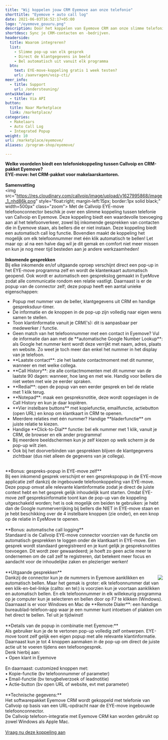 ```yaml
---
title: "Wij koppelen jouw CRM Eyemove aan onze telefonie"
shorttitle: "Eyemove + auto call log"
date: 2021-06-03T16:52:17+05:00
logo: "/eyemove_gouuru.png"
description: Door het koppelen van Eyemove CRM aan onze slimme telefonie werk je een stuk efficienter.
shortdesc: Sync je CRM-contacten en -bedrijven.
headerside:
  title: Waarom integreren?
  list:
    - Slimme pop-up van elk gesprek
    - Direct de klantgegevens in beeld
    - Bel automatisch uit vanuit elk programma
  btn:
    text: EYE-move-koppeling gratis 1 week testen?
    url: /aanvragen/voip-cti/
meer_info:
  - title: Support
    url: /ondersteuning/
ontwikkelaar:
  - title: Via API
button:
  title: Naar Marketplace
  link: /marketplace/
categories:
  - Makelaars
  - Auto Call Log
  - Integrated Popup
weight: 10
url: /marketplace/eyemove/
aliases: /program-shop/eyemove/

---
```


**Welke voordelen biedt een telefoniekoppeling tussen Callvoip en CRM-pakket Eyemove?<br>
EYE-move: het CRM-pakket voor makelaarskantoren.**<br>
<br>
**Samenvatting**<br><img src="https://res.cloudinary.com/callvoip/image/upload/v1627995868/image_1_nhd86k.png" style="float:right; margin-left:15px; border:1px solid black;" width=500px" class="zoom">
Met de Callvoip EYE-move telefoonconnector beschik je over een slimme koppeling tussen telefonie van Callvoip en Eyemove. Deze koppeling biedt een waardevolle toevoeging aan al het telefoonverkeer, zowel bij inkomende gesprekken van contacten die in Eyemove staan, als bellers die er niet instaan. Deze koppeling biedt een automatisch call log functie. Bovendien maakt de koppeling het mogelijk om elk telefoonnummer met één klik automatisch te bellen! Let maar op: al na een halve dag wil je dit gemak en comfort niet meer missen en kun je nog meer tijd besteden aan je andere werkzaamheden!<br>
<br>
**Inkomende gesprekken**<br>
Bij elke inkomende en/of uitgaande oproep verschijnt direct een pop-up in het EYE-move programma zelf en wordt de klantenkaart automatisch geopend. Ook wordt  er automatisch een gesprekslog gemaakt in EyeMove zodat alle communicatie rondom een relatie vastligt. Daarnaast is er de popup van de connector zelf; deze popup heeft een aantal unieke eigenschappen: <br>
<div class="usp-list">
<ul>
<li>Popup met nummer van de beller, klantgegevens uit CRM en handige gespreksduur-timer.</li>
<li>De informatie en de knoppen in de pop-up zijn volledig naar eigen wens samen te stellen.</li>
<li>Toon klantinformatie vanuit je CRM('s): dit is aanpasbaar per medewerker / functie. </li>
<li>Geen match van het telefoonnummer met een contact in Eyemove? Vul de informatie dan aan met de **automatische Google Number Lookup**: als Google het nummer kent wordt deze verrijkt met naam, adres, plaats en website. Zo weet je toch meer dan enkel het nummer in het display van je telefoon.</li>
<li>**Laatste contact**: zie het laatste contactmoment met dit nummer, wanneer en met welke collega.</li>
<li>**Call History**: zie alle contactmomenten met dit nummer van de laatste 90 dagen: wanneer, hoe lang en met wie. Handig voor bellers die niet weten met wie ze eerder spraken.</li>
<li>**Redial**: open de popup van een eerder gesprek en bel de relatie met 1 klik terug.</li>
<li>**Notepad**: maak een gespreksnotitie, deze wordt opgeslagen in de Call History en kun je daar kopiëren.</li>
<li>**Vier instelbare buttons** met kopiefunctie, emailfunctie, actiebutton (open URL) en knop om klantkaart in CRM te openen.</li>
<li>Meerdere relaties met één nummer? Handige **bladerfunctie** om juiste relatie te kiezen. </li>
<li>Handige **Click-to-Dial** functie: bel elk nummer met 1 klik, vanuit je CRM, de browser en elk ander programma!</li>
<li>Bij meerdere beeldschermen kun je zelf kiezen op welk scherm je de pop-up wilt zien.</li>
<li>Ook bij het doorverbinden van gesprekken blijven de klantgegevens zichtbaar (dus niet alleen de gegevens van je collega).</li>
</ul>
</div>
<br>
**Bonus: gespreks-popup in EYE-move zelf**<br>
Bij een inkomend gesprek verschijnt er een gesprekspopup in de EYE-move applicatie zelf dankzij de ingebouwde telefoonkoppeling van EYE-move. Deze popup omvat alle relevante klantinformatie zodat je direct de juiste context hebt en het gesprek gelijk inhoudelijk kunt starten. Omdat EYE-move zelf gespreksinformatie toont kan de pop-up van de koppeling uitgeschakeld worden; het is ook mogelijk om  beiden te gebruiken: je hebt dan de Google nummerverrijking bij bellers die NIET in EYE-move staan en je hebt beschikking over de 4 instelbare knoppen (zie onder), en een knop op de relatie in EyeMove te openen. <br>
<br>
**Bonus: automatische call logging**<br>
Standaard is de Callvoip EYE-move connector voorzien van de functie om automatisch gesprekken te loggen onder de klantkaart in EYE-move. Een gesprek wordt standaard geregistreerd en je kunt gelijk je gespreksnotities toevoegen. Dit wordt zeer gewaardeerd; je hoeft zo geen actie meer te ondernemen om de call zelf te registreren, dat betekent meer focus en aandacht voor de inhoudelijke zaken en plezieriger werken!<br>
<br>
**Uitgaande gesprekken**<br>
<img src="https://res.cloudinary.com/callvoip/image/upload/popup_crm_jmr7fc.png" style="float:right">
Dankzij de connector kun je de nummers in Eyemove aanklikken en automatisch bellen. Maar het gemak is groter: elk telefoonnummer dat van een klik-en-bel-linkje (callto: en tel:) is voorzien kun je voortaan aanklikken en automatisch bellen. En elk telefoonnummer in elk willekeurig programma op je computer kun je selecteren en bellen door op F7 te klikken (Windows). <br>
Daarnaast is er voor Windows en Mac de **Remote Dialer**: een handige bureaublad-telefoon-app waar je een nummer kunt intoetsen of plakken om het direct te bellen. Tel uit je tijdwinst! <br>

<br>
**Details van de popup in combinatie met Eyemove:**<br>
Als gebruiker kun je de te vertonen pop-up volledig zelf ontwerpen. EYE-move toont zelf gelijk een eigen popup met alle relevante klantinformatie. <br>
Daarnaast kun je tot 4 knoppen aanmaken in de pop-up om direct de juiste actie uit te voeren tijdens een telefoongesprek. <br>
Denk hierbij aan:<br>
• Open klant in Eyemove<br>
<br>
En daarnaast: customized knoppen met: <br>
• Kopie-functie (bv telefoonnummer of parameter)<br>
• Email-functie (bv terugbelverzoek of leadnotitie)<br>
• Actie-button (bv open URL of website, evt met parameter) <br>
<br>
**Technische gegevens:**<br>
Het softwarepakket Eyemove CRM wordt gekoppeld met telefonie van Callvoip op basis van een URL-opdracht naar de EYE-move ingebouwde telefoonconnector.<br>
  De Callvoip telefoon-integratie met Eyemove CRM kan worden gebruikt op zowel Windows als Apple Mac.<br> 
<br><a href="/aanvragen/voip-cti/" class="button">Vraag nu deze koppeling aan</a>
